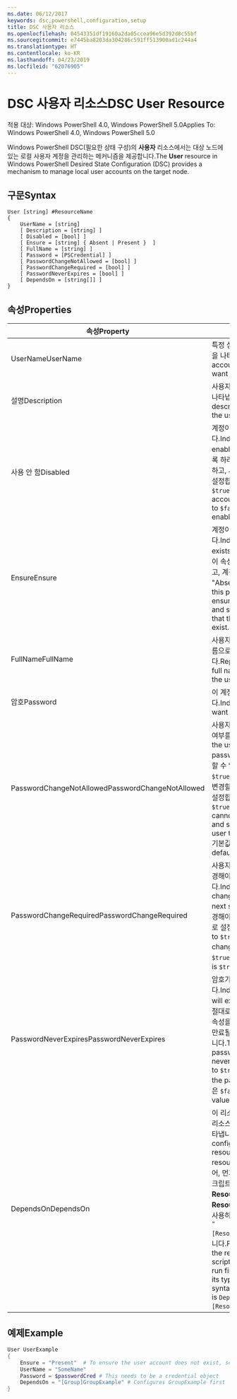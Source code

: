 ```yaml
---
ms.date: 06/12/2017
keywords: dsc,powershell,configuration,setup
title: DSC 사용자 리소스
ms.openlocfilehash: 04543351df19160a2da05ccea96e5d392d8c55bf
ms.sourcegitcommit: e7445ba8203da304286c591ff513900ad1c244a4
ms.translationtype: HT
ms.contentlocale: ko-KR
ms.lasthandoff: 04/23/2019
ms.locfileid: "62076905"
---
```

# <a name="dsc-user-resource"></a><span data-ttu-id="b02cd-103">DSC 사용자 리소스</span><span class="sxs-lookup"><span data-stu-id="b02cd-103">DSC User Resource</span></span>

<span data-ttu-id="b02cd-104">적용 대상: Windows PowerShell 4.0, Windows PowerShell 5.0</span><span class="sxs-lookup"><span data-stu-id="b02cd-104">Applies To: Windows PowerShell 4.0, Windows PowerShell 5.0</span></span>

<span data-ttu-id="b02cd-105">Windows PowerShell DSC(필요한 상태 구성)의 **사용자** 리소스에서는 대상 노드에 있는 로컬 사용자 계정을 관리하는 메커니즘을 제공합니다.</span><span class="sxs-lookup"><span data-stu-id="b02cd-105">The **User** resource in Windows PowerShell Desired State Configuration (DSC) provides a mechanism to manage local user accounts on the target node.</span></span>

## <a name="syntax"></a><span data-ttu-id="b02cd-106">구문</span><span class="sxs-lookup"><span data-stu-id="b02cd-106">Syntax</span></span>

```
User [string] #ResourceName
{
    UserName = [string]
    [ Description = [string] ]
    [ Disabled = [bool] ]
    [ Ensure = [string] { Absent | Present }  ]
    [ FullName = [string] ]
    [ Password = [PSCredential] ]
    [ PasswordChangeNotAllowed = [bool] ]
    [ PasswordChangeRequired = [bool] ]
    [ PasswordNeverExpires = [bool] ]
    [ DependsOn = [string[]] ]
}
```

## <a name="properties"></a><span data-ttu-id="b02cd-107">속성</span><span class="sxs-lookup"><span data-stu-id="b02cd-107">Properties</span></span>

|  <span data-ttu-id="b02cd-108">속성</span><span class="sxs-lookup"><span data-stu-id="b02cd-108">Property</span></span>  |  <span data-ttu-id="b02cd-109">설명</span><span class="sxs-lookup"><span data-stu-id="b02cd-109">Description</span></span>   |
|---|---|
| <span data-ttu-id="b02cd-110">UserName</span><span class="sxs-lookup"><span data-stu-id="b02cd-110">UserName</span></span>| <span data-ttu-id="b02cd-111">특정 상태를 확인하려는 계정 이름을 나타냅니다.</span><span class="sxs-lookup"><span data-stu-id="b02cd-111">Indicates the account name for which you want to ensure a specific state.</span></span>|
| <span data-ttu-id="b02cd-112">설명</span><span class="sxs-lookup"><span data-stu-id="b02cd-112">Description</span></span>| <span data-ttu-id="b02cd-113">사용자 계정에 대해 사용할 설명을 나타냅니다.</span><span class="sxs-lookup"><span data-stu-id="b02cd-113">Indicates the description you want to use for the user account.</span></span>|
| <span data-ttu-id="b02cd-114">사용 안 함</span><span class="sxs-lookup"><span data-stu-id="b02cd-114">Disabled</span></span>| <span data-ttu-id="b02cd-115">계정이 사용되는지 여부를 나타냅니다.</span><span class="sxs-lookup"><span data-stu-id="b02cd-115">Indicates if the account is enabled.</span></span> <span data-ttu-id="b02cd-116">이 계정을 사용하지 않도록 하려면 이 속성을 `$true`로 설정하고, 사용하도록 하려면 `$false`로 설정합니다.</span><span class="sxs-lookup"><span data-stu-id="b02cd-116">Set this property to `$true` to ensure that this account is disabled, and set it to `$false` to ensure that it is enabled.</span></span>|
| <span data-ttu-id="b02cd-117">Ensure</span><span class="sxs-lookup"><span data-stu-id="b02cd-117">Ensure</span></span>| <span data-ttu-id="b02cd-118">계정이 있는지 여부를 나타냅니다.</span><span class="sxs-lookup"><span data-stu-id="b02cd-118">Indicates if the account exists.</span></span> <span data-ttu-id="b02cd-119">계정이 존재하도록 하려면 이 속성을 "Present"으로 설정하고, 계정이 존재하지 않도록 하려면 "Absent"으로 설정합니다.</span><span class="sxs-lookup"><span data-stu-id="b02cd-119">Set this property to "Present" to ensure that the account exists, and set it to "Absent" to ensure that the account does not exist.</span></span>|
| <span data-ttu-id="b02cd-120">FullName</span><span class="sxs-lookup"><span data-stu-id="b02cd-120">FullName</span></span>| <span data-ttu-id="b02cd-121">사용자 계정에 대해 사용할 전체 이름으로 문자열을 나타냅니다.</span><span class="sxs-lookup"><span data-stu-id="b02cd-121">Represents a string with the full name you want to use for the user account.</span></span>|
| <span data-ttu-id="b02cd-122">암호</span><span class="sxs-lookup"><span data-stu-id="b02cd-122">Password</span></span>| <span data-ttu-id="b02cd-123">이 계정에 사용할 암호를 나타냅니다.</span><span class="sxs-lookup"><span data-stu-id="b02cd-123">Indicates the password you want to use for this account.</span></span> |
| <span data-ttu-id="b02cd-124">PasswordChangeNotAllowed</span><span class="sxs-lookup"><span data-stu-id="b02cd-124">PasswordChangeNotAllowed</span></span>| <span data-ttu-id="b02cd-125">사용자가 암호를 변경할 수 있는지 여부를 나타냅니다.</span><span class="sxs-lookup"><span data-stu-id="b02cd-125">Indicates if the user can change the password.</span></span> <span data-ttu-id="b02cd-126">사용자가 암호를 변경할 수 없도록 하려면 이 속성을 `$true`로 설정하고, 사용자가 암호를 변경할 수 있도록 하려면 `$false`로 설정합니다.</span><span class="sxs-lookup"><span data-stu-id="b02cd-126">Set this property to `$true` to ensure that the user cannot change the password, and set it to `$false` to allow the user to change the password.</span></span> <span data-ttu-id="b02cd-127">기본값은 `$false`입니다.</span><span class="sxs-lookup"><span data-stu-id="b02cd-127">The default value is `$false`.</span></span>|
| <span data-ttu-id="b02cd-128">PasswordChangeRequired</span><span class="sxs-lookup"><span data-stu-id="b02cd-128">PasswordChangeRequired</span></span>| <span data-ttu-id="b02cd-129">사용자가 다음 로그인 시 암호를 변경해야 하는지 여부를 나타냅니다.</span><span class="sxs-lookup"><span data-stu-id="b02cd-129">Indicates if the user must change the password at the next sign in.</span></span> <span data-ttu-id="b02cd-130">사용자가 암호를 변경해야 하는 경우 이 속성을 `$true`로 설정합니다.</span><span class="sxs-lookup"><span data-stu-id="b02cd-130">Set this property to `$true` if the user must change the password.</span></span> <span data-ttu-id="b02cd-131">기본값은 `$true`입니다.</span><span class="sxs-lookup"><span data-stu-id="b02cd-131">The default value is `$true`.</span></span>|
| <span data-ttu-id="b02cd-132">PasswordNeverExpires</span><span class="sxs-lookup"><span data-stu-id="b02cd-132">PasswordNeverExpires</span></span>| <span data-ttu-id="b02cd-133">암호가 만료될지 여부를 나타냅니다.</span><span class="sxs-lookup"><span data-stu-id="b02cd-133">Indicates if the password will expire.</span></span> <span data-ttu-id="b02cd-134">이 계정에 대한 암호가 절대로 만료되지 않도록 하려면, 이 속성을 `$true`로 설정하고, 암호가 만료될 것이라면 `$false`로 설정합니다.</span><span class="sxs-lookup"><span data-stu-id="b02cd-134">To ensure that the password for this account will never expire, set this property to `$true`, and set it to `$false` if the password will expire.</span></span> <span data-ttu-id="b02cd-135">기본값은 `$false`입니다.</span><span class="sxs-lookup"><span data-stu-id="b02cd-135">The default value is `$false`.</span></span>|
| <span data-ttu-id="b02cd-136">DependsOn</span><span class="sxs-lookup"><span data-stu-id="b02cd-136">DependsOn</span></span> | <span data-ttu-id="b02cd-137">이 리소스를 구성하려면 먼저 다른 리소스의 구성을 실행해야 함을 나타냅니다.</span><span class="sxs-lookup"><span data-stu-id="b02cd-137">Indicates that the configuration of another resource must run before this resource is configured.</span></span> <span data-ttu-id="b02cd-138">예를 들어, 먼저 실행하려는 리소스 구성 스크립트 블록의 ID가 **ResourceName**이고 해당 형식이 **ResourceType**일 경우, 이 속성을 사용하기 위한 구문은 `DependsOn = "[ResourceType]ResourceName"`입니다.</span><span class="sxs-lookup"><span data-stu-id="b02cd-138">For example, if the ID of the resource configuration script block that you want to run first is **ResourceName** and its type is **ResourceType**, the syntax for using this property is `DependsOn = "[ResourceType]ResourceName"`.</span></span>|

## <a name="example"></a><span data-ttu-id="b02cd-139">예제</span><span class="sxs-lookup"><span data-stu-id="b02cd-139">Example</span></span>

```powershell
User UserExample
{
    Ensure = "Present"  # To ensure the user account does not exist, set Ensure to "Absent"
    UserName = "SomeName"
    Password = $passwordCred # This needs to be a credential object
    DependsOn = "[Group]GroupExample" # Configures GroupExample first
}
```